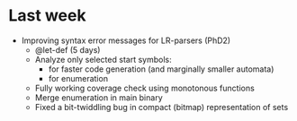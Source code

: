 # Last week

- Improving syntax error messages for LR-parsers (PhD2)
  - @let-def (5 days)
  - Analyze only selected start symbols:
    - for faster code generation (and marginally smaller automata)
    - for enumeration
  - Fully working coverage check using monotonous functions
  - Merge enumeration in main binary
  - Fixed a bit-twiddling bug in compact (bitmap) representation of sets
